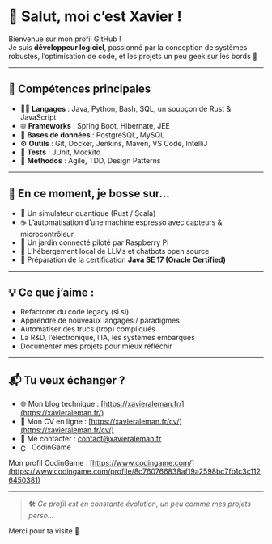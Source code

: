 # 👋 Salut, moi c’est Xavier !

Bienvenue sur mon profil GitHub !  
Je suis **développeur logiciel**, passionné par la conception de systèmes robustes, l’optimisation de code, et les projets un peu geek sur les bords 🚀

---

## 🧰 Compétences principales

- 🧑‍💻 **Langages** : Java, Python, Bash, SQL, un soupçon de Rust & JavaScript  
- 🌐 **Frameworks** : Spring Boot, Hibernate, JEE  
- 🐘 **Bases de données** : PostgreSQL, MySQL  
- ⚙️ **Outils** : Git, Docker, Jenkins, Maven, VS Code, IntelliJ  
- 🧪 **Tests** : JUnit, Mockito  
- 🧠 **Méthodos** : Agile, TDD, Design Patterns

---

## 🔬 En ce moment, je bosse sur…

- 🧪 Un simulateur quantique (Rust / Scala)
- ☕ L’automatisation d’une machine espresso avec capteurs & microcontrôleur
- 🌱 Un jardin connecté piloté par Raspberry Pi
- 🤖 L’hébergement local de LLMs et chatbots open source
- 🧠 Préparation de la certification **Java SE 17 (Oracle Certified)**

---

## 💡 Ce que j’aime :

- Refactorer du code legacy (si si)
- Apprendre de nouveaux langages / paradigmes
- Automatiser des trucs (trop) compliqués
- La R&D, l’électronique, l’IA, les systèmes embarqués
- Documenter mes projets pour mieux réfléchir

---

## 📬 Tu veux échanger ?

- 🌐 Mon blog technique : [https://xavieraleman.fr/](https://xavieraleman.fr/)
- 📝 Mon CV en ligne : [https://xavieraleman.fr/cv/](https://xavieraleman.fr/cv/)
- 📨 Me contacter : [contact@xavieraleman.fr](mailto:contact@xavieraleman.fr)
- <a href="https://www.codingame.com/profile/ton-profil" target="_blank" rel="noopener noreferrer" style="text-decoration: none;">
  <img src="https://upload.wikimedia.org/wikipedia/commons/2/2d/CodinGame_Logo_2021.svg" alt="CodinGame" style="height: 1em; vertical-align: middle; margin-right: 4px;" />
  CodinGame
</a> Mon profil CodinGame : [https://www.codingame.com/](https://www.codingame.com/profile/8c760766838af19a2598bc7fb1c3c1126450381)

---

> 🛠️ *Ce profil est en constante évolution, un peu comme mes projets perso...*

Merci pour ta visite 🙌
